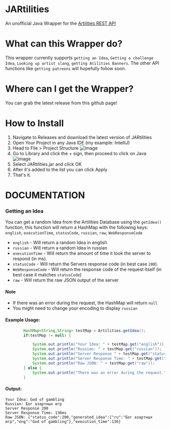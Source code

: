 # JARtilities
An unofficial Java Wrapper for the [Artilities REST API](https://artilities.github.io/artilities-api/)

# What can this Wrapper do?
This wrapper currently supports `getting an Idea`, `Getting a challenge Idea`, `Looking up artist slang`, `getting Atilities Banners`. The other API functions like `getting patreons` will hopefully follow soon.

# Where can I get the Wrapper?
You can grab the latest release from this github page!

# How to Install
1. Navigate to Releases and download the latest version of JARtilities
2. Open Your Project in any Java IDE (my example: IntelliJ)
3. Head to File > Project Structure
![image](https://user-images.githubusercontent.com/61352968/181909743-638fee75-74e0-40e7-ace4-145a59282080.png)
4. Go to Library and click the + sign, then proceed to click on Java
![image](https://user-images.githubusercontent.com/61352968/181909783-42cf0ff8-9f2b-4950-b6f6-524ba6ad8a56.png)
5. Select JARtilities.jar and click OK
6. After it's added to the list you can click Apply
7. That's it.

# DOCUMENTATION
### Getting an Idea
You can get a random Idea from the Artilities Database using the `getIdea()` function, this function will return a HashMap with the following keys: `english`, `executionTime`, `statusCode`, `russian`, `raw`, `WebResponseCode`
- `english` - Will return a random Idea in english
- `russian` - Will return a random Idea in russian
- `executionTime` - Will return the amount of time it took the server to respond (in ms).
- `statusCode` - Will return the Servers response code (in best case `200`).
- `WebResponseCode` - Will return the response code of the request itself (in best case it matches `statusCode`)
- `raw` - Will return the raw JSON output of the server
#### Note
- If there was an error during the request, the HashMap will return `null`
- You might need to change your encoding to display `russian`
#### Example Usage:
```Java
        HashMap<String,String> testMap = Artilities.getIdea();
        if(testMap != null) {

            System.out.println("Your Idea: " + testMap.get("english"));
            System.out.println("Russian: " + testMap.get("russian"));
            System.out.println("Server Response " + testMap.get("statusCode"));
            System.out.println("Server Response Time: " + testMap.get("executionTime") + "ms");
            System.out.println("Raw JSON: " + testMap.get("raw"));
        } else {
            System.out.println("There was an error during the request.");
        }   
```
#### Output:
```
Your Idea: God of gambling
Russian: Бог азартных игр
Server Response 200
Server Response Time: 136ms
Raw JSON: {"status_code":200,"generated_idea":{"ru":"Бог азартных игр","eng":"God of gambling"},"execution_time":136}
```
